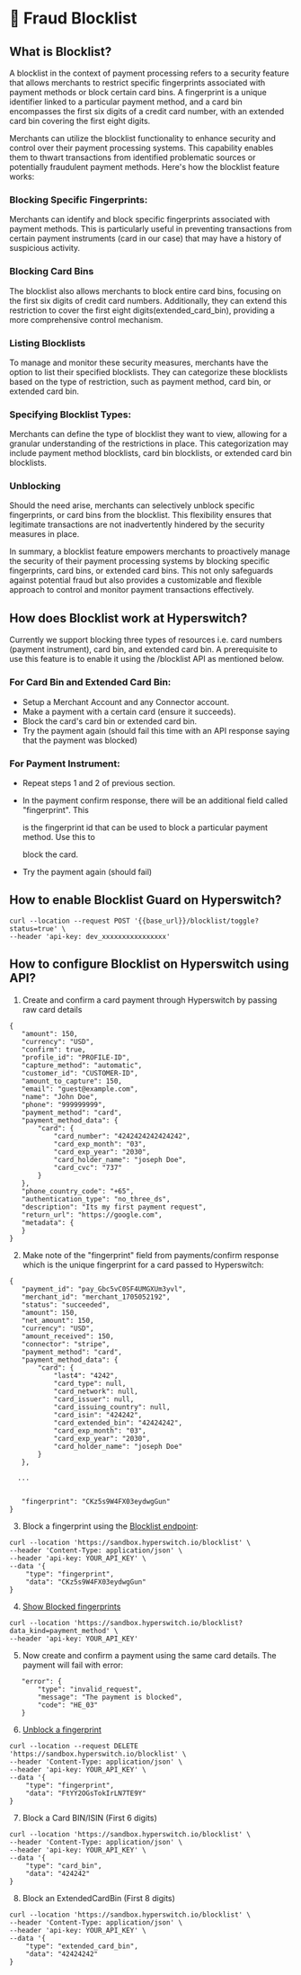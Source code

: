 # 🛑 Fraud Blocklist

## What is Blocklist?

A blocklist in the context of payment processing refers to a security feature that allows merchants to restrict specific fingerprints associated with payment methods or block certain card bins. A fingerprint is a unique identifier linked to a particular payment method, and a card bin encompasses the first six digits of a credit card number, with an extended card bin covering the first eight digits.

Merchants can utilize the blocklist functionality to enhance security and control over their payment processing systems. This capability enables them to thwart transactions from identified problematic sources or potentially fraudulent payment methods. Here's how the blocklist feature works:

### Blocking Specific Fingerprints:

Merchants can identify and block specific fingerprints associated with payment methods. This is particularly useful in preventing transactions from certain payment instruments (card in our case) that may have a history of suspicious activity.

### Blocking Card Bins

The blocklist also allows merchants to block entire card bins, focusing on the first six digits of credit card numbers. Additionally, they can extend this restriction to cover the first eight digits(extended\_card\_bin), providing a more comprehensive control mechanism.

### Listing Blocklists

To manage and monitor these security measures, merchants have the option to list their specified blocklists. They can categorize these blocklists based on the type of restriction, such as payment method, card bin, or extended card bin.

### Specifying Blocklist Types:

Merchants can define the type of blocklist they want to view, allowing for a granular understanding of the restrictions in place. This categorization may include payment method blocklists, card bin blocklists, or extended card bin blocklists.

### Unblocking

Should the need arise, merchants can selectively unblock specific fingerprints, or card bins from the blocklist. This flexibility ensures that legitimate transactions are not inadvertently hindered by the security measures in place.

In summary, a blocklist feature empowers merchants to proactively manage the security of their payment processing systems by blocking specific fingerprints, card bins, or extended card bins. This not only safeguards against potential fraud but also provides a customizable and flexible approach to control and monitor payment transactions effectively.

## How does Blocklist work at Hyperswitch?

Currently we support blocking three types of resources i.e. card numbers (payment instrument), card bin, and extended card bin. A prerequisite to use this feature is to enable it using the /blocklist API as mentioned below.

### For Card Bin and Extended Card Bin:

* Setup a Merchant Account and any Connector account.
* Make a payment with a certain card (ensure it succeeds).
* Block the card's card bin or extended card bin.
* Try the payment again (should fail this time with an API response saying that the payment was blocked)

### For Payment Instrument:

* Repeat steps 1 and 2 of previous section.
*   In the payment confirm response, there will be an additional field called "fingerprint". This

    is the fingerprint id that can be used to block a particular payment method. Use this to

    block the card.
* Try the payment again (should fail)

## How to enable Blocklist Guard on Hyperswitch?

```
curl --location --request POST '{{base_url}}/blocklist/toggle?status=true' \
--header 'api-key: dev_xxxxxxxxxxxxxxxx'
```

## How to configure Blocklist on Hyperswitch using API?

1. Create and confirm a card payment through Hyperswitch by passing raw card details

```
{
   "amount": 150,
   "currency": "USD",
   "confirm": true,
   "profile_id": "PROFILE-ID",
   "capture_method": "automatic",
   "customer_id": "CUSTOMER-ID",
   "amount_to_capture": 150,
   "email": "guest@example.com",
   "name": "John Doe",
   "phone": "999999999",
   "payment_method": "card",
   "payment_method_data": {
       "card": {
           "card_number": "4242424242424242",
           "card_exp_month": "03",
           "card_exp_year": "2030",
           "card_holder_name": "joseph Doe",
           "card_cvc": "737"
       }
   },
   "phone_country_code": "+65",
   "authentication_type": "no_three_ds",
   "description": "Its my first payment request",
   "return_url": "https://google.com",
   "metadata": {
   }
}

```

2. Make note of the "fingerprint" field from payments/confirm response which is the unique fingerprint for a card passed to Hyperswitch:

```markup
{
   "payment_id": "pay_Gbc5vC0SF4UMGXUm3yvl",
   "merchant_id": "merchant_1705052192",
   "status": "succeeded",
   "amount": 150,
   "net_amount": 150,
   "currency": "USD",
   "amount_received": 150,
   "connector": "stripe",
   "payment_method": "card",
   "payment_method_data": {
       "card": {
           "last4": "4242",
           "card_type": null,
           "card_network": null,
           "card_issuer": null,
           "card_issuing_country": null,
           "card_isin": "424242",
           "card_extended_bin": "42424242",
           "card_exp_month": "03",
           "card_exp_year": "2030",
           "card_holder_name": "joseph Doe"
       }
   },
  
  ...
  
  
   "fingerprint": "CKz5s9W4FX03eydwgGun"
}
```

3. Block a fingerprint using the [Blocklist endpoint](https://api-reference.hyperswitch.io/api-reference/blocklist/post-blocklist):

```
curl --location 'https://sandbox.hyperswitch.io/blocklist' \
--header 'Content-Type: application/json' \
--header 'api-key: YOUR_API_KEY' \
--data '{
    "type": "fingerprint",
    "data": "CKz5s9W4FX03eydwgGun"
}
```

4. [Show Blocked fingerprints](https://api-reference.hyperswitch.io/api-reference/blocklist/get-blocklist)

```
curl --location 'https://sandbox.hyperswitch.io/blocklist?data_kind=payment_method' \
--header 'api-key: YOUR_API_KEY'
```

5. Now create and confirm a payment using the same card details. The payment will fail with error:

```
   "error": {
       "type": "invalid_request",
       "message": "The payment is blocked",
       "code": "HE_03"
   }
```

6. [Unblock a fingerprint](https://api-reference.hyperswitch.io/api-reference/blocklist/delete-blocklist)

```
curl --location --request DELETE 'https://sandbox.hyperswitch.io/blocklist' \
--header 'Content-Type: application/json' \
--header 'api-key: YOUR_API_KEY' \
--data '{
    "type": "fingerprint",
    "data": "FtYY2OGsTokIrLN7TE9Y"
}
```

7. Block a Card BIN/ISIN (First 6 digits)

```
curl --location 'https://sandbox.hyperswitch.io/blocklist' \
--header 'Content-Type: application/json' \
--header 'api-key: YOUR_API_KEY' \
--data '{
    "type": "card_bin",
    "data": "424242"
}
```

8. Block an ExtendedCardBin (First 8 digits)

```
curl --location 'https://sandbox.hyperswitch.io/blocklist' \
--header 'Content-Type: application/json' \
--header 'api-key: YOUR_API_KEY' \
--data '{
    "type": "extended_card_bin",
    "data": "42424242"
}
```
